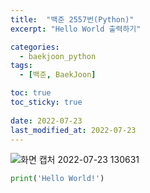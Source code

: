 ```yaml
---
title:  "백준 2557번(Python)"
excerpt: "Hello World 출력하기"

categories:
  - baekjoon_python
tags:
  - [백준, BaekJoon]

toc: true
toc_sticky: true
 
date: 2022-07-23
last_modified_at: 2022-07-23
---
```


![화면 캡처 2022-07-23 130631](https://user-images.githubusercontent.com/106606698/180590016-bd6fca4f-8395-452a-813b-fb1c2bb5e412.png)

```python
print('Hello World!')
```